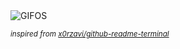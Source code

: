 <div align="justify">
<picture>
    <source media="(prefers-color-scheme: dark)" srcset="https://i.ibb.co/RPMNwWm/output-gif.gif">
    <source media="(prefers-color-scheme: light)" srcset="https://i.ibb.co/RPMNwWm/output-gif.gif">
    <img alt="GIFOS" src="https://i.ibb.co/RPMNwWm/output-gif.gif">
</picture>

<sub><i>inspired from [x0rzavi/github-readme-terminal](https://github.com/x0rzavi/github-readme-terminal)</i></sub>

</div>

<!-- Image deletion URL: https://ibb.co/sQDCYrG/5baf47d95d30bbc54c0cf7c012c0821e -->